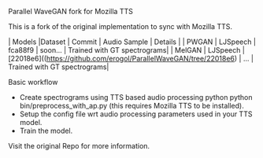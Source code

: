 Parallel WaveGAN fork for Mozilla TTS

This is a fork of the original implementation to sync with Mozilla TTS.

| Models |Dataset | Commit | Audio Sample | Details | | PWGAN | LJSpeech | fca88f9 | soon... | Trained with GT spectrograms|
| MelGAN | LJSpeech |[22018e6]((https://github.com/erogol/ParallelWaveGAN/tree/22018e6) | ... | Trained with GT spectrograms|

Basic workflow
- Create spectrograms using TTS based audio processing python python bin/preprocess_with_ap.py (this requires Mozilla TTS to be installed).
- Setup the config file wrt audio processing parameters used in your TTS model.
- Train the model.

Visit the original Repo for more information.
